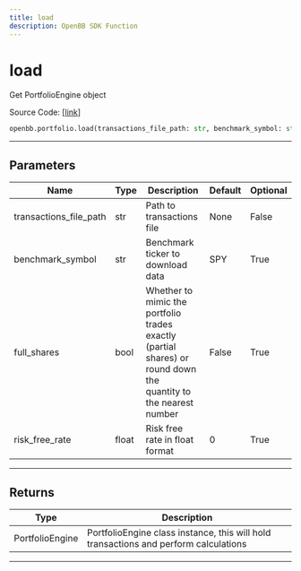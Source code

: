 ```yaml
---
title: load
description: OpenBB SDK Function
---
```


# load

Get PortfolioEngine object

Source Code: [[link](https://github.com/OpenBB-finance/OpenBBTerminal/tree/main/openbb_terminal/portfolio/portfolio_model.py#L27)]

```python
openbb.portfolio.load(transactions_file_path: str, benchmark_symbol: str = "SPY", full_shares: bool = False, risk_free_rate: float = 0)
```

---

## Parameters

| Name | Type | Description | Default | Optional |
| ---- | ---- | ----------- | ------- | -------- |
| transactions_file_path | str | Path to transactions file | None | False |
| benchmark_symbol | str | Benchmark ticker to download data | SPY | True |
| full_shares | bool | Whether to mimic the portfolio trades exactly (partial shares) or round down the<br/>quantity to the nearest number | False | True |
| risk_free_rate | float | Risk free rate in float format | 0 | True |


---

## Returns

| Type | Description |
| ---- | ----------- |
| PortfolioEngine | PortfolioEngine class instance, this will hold transactions and perform calculations |
---

